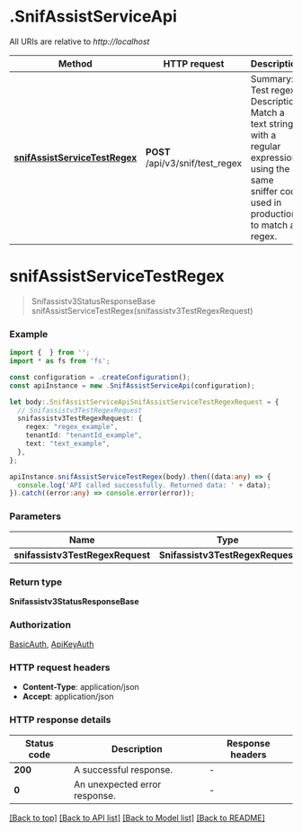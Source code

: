 # .SnifAssistServiceApi

All URIs are relative to *http://localhost*

Method | HTTP request | Description
------------- | ------------- | -------------
[**snifAssistServiceTestRegex**](SnifAssistServiceApi.md#snifAssistServiceTestRegex) | **POST** /api/v3/snif/test_regex | Summary: Test regex Description: Match a text string with a regular expression using the same sniffer  code used in production to match a regex.


# **snifAssistServiceTestRegex**
> Snifassistv3StatusResponseBase snifAssistServiceTestRegex(snifassistv3TestRegexRequest)


### Example


```typescript
import {  } from '';
import * as fs from 'fs';

const configuration = .createConfiguration();
const apiInstance = new .SnifAssistServiceApi(configuration);

let body:.SnifAssistServiceApiSnifAssistServiceTestRegexRequest = {
  // Snifassistv3TestRegexRequest
  snifassistv3TestRegexRequest: {
    regex: "regex_example",
    tenantId: "tenantId_example",
    text: "text_example",
  },
};

apiInstance.snifAssistServiceTestRegex(body).then((data:any) => {
  console.log('API called successfully. Returned data: ' + data);
}).catch((error:any) => console.error(error));
```


### Parameters

Name | Type | Description  | Notes
------------- | ------------- | ------------- | -------------
 **snifassistv3TestRegexRequest** | **Snifassistv3TestRegexRequest**|  |


### Return type

**Snifassistv3StatusResponseBase**

### Authorization

[BasicAuth](README.md#BasicAuth), [ApiKeyAuth](README.md#ApiKeyAuth)

### HTTP request headers

 - **Content-Type**: application/json
 - **Accept**: application/json


### HTTP response details
| Status code | Description | Response headers |
|-------------|-------------|------------------|
**200** | A successful response. |  -  |
**0** | An unexpected error response. |  -  |

[[Back to top]](#) [[Back to API list]](README.md#documentation-for-api-endpoints) [[Back to Model list]](README.md#documentation-for-models) [[Back to README]](README.md)


